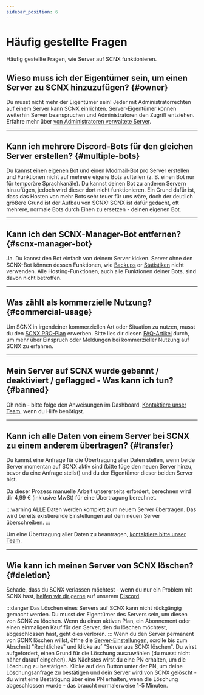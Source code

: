 ```yaml
---
sidebar_position: 6
---
```


# Häufig gestellte Fragen

Häufig gestellte Fragen, wie Server auf SCNX funktionieren.

## Wieso muss ich der Eigentümer sein, um einen Server zu SCNX hinzuzufügen? {#owner}

Du musst nicht mehr der Eigentümer sein! Jeder mit Administratorrechten auf einem Server kann SCNX einrichten.
Server-Eigentümer können weiterhin Server beanspruchen und Administratoren den Zugriff entziehen.
Erfahre mehr über [von Administratoren verwaltete Server](/docs/scnx/guilds/trusted-admins/#administrator).

---

## Kann ich mehrere Discord-Bots für den gleichen Server erstellen? {#multiple-bots}

Du kannst einen [eigenen Bot](/docs/custom-bot/intro) und einen [Modmail-Bot](/docs/modmail/intro) pro Server erstellen
und Funktionen nicht auf mehrere eigene Bots aufteilen (z. B. einen Bot nur für temporäre Sprachkanäle).
Du kannst deinen Bot zu anderen Servern hinzufügen, jedoch wird dieser dort nicht funktionieren.
Ein Grund dafür ist, dass das Hosten von mehr Bots sehr teuer für uns wäre, doch der deutlich größere Grund ist der
Aufbau von SCNX:
SCNX ist dafür gedacht, oft mehrere, normale Bots durch Einen zu ersetzen - deinen eigenen Bot.

---

## Kann ich den SCNX-Manager-Bot entfernen? {#scnx-manager-bot}

Ja. Du kannst den Bot einfach von deinem Server kicken. Server ohne den SCNX-Bot können dessen Funktionen,
wie [Backups](/docs/scnx/guilds/backups) or [Statistiken](/docs/scnx/guilds/analytics) nicht verwenden. Alle
Hosting-Funktionen, auch alle Funktionen
deiner Bots, sind davon nicht betroffen.

---

## Was zählt als kommerzielle Nutzung? {#commercial-usage}

Um SCNX in irgendeiner kommerziellen Art oder Situation zu nutzen, musst du
den [SCNX PRO-Plan](https://scnx.xyz/de/plans) erwerben.
Bitte lies dir diesen [FAQ-Artikel](https://faq.scnx.app/commercial-usage-of-scnx/) durch, um mehr über Einspruch oder
Meldungen
bei kommerzieller Nutzung auf SCNX zu erfahren.

---

## Mein Server auf SCNX wurde gebannt / deaktiviert / geflagged - Was kann ich tun? {#banned}

Oh nein - bitte folge den Anweisungen im Dashboard. [Kontaktiere unser Team](https://scnx.app/de/help),
wenn du Hilfe benötigst.

---

## Kann ich alle Daten von einem Server bei SCNX zu einem anderem übertragen? {#transfer}

Du kannst eine Anfrage für die Übertragung aller Daten stellen, wenn beide Server momentan auf SCNX aktiv sind
(bitte füge den neuen Server hinzu, bevor du eine Anfrage stellst) und du der Eigentümer dieser beiden Server bist.

Da dieser Prozess manuelle Arbeit unsererseits erfordert, berechnen wird dir 4,99 € (inklusive MwSt) für eine
Übertragung berechnet.

:::warning
ALLE Daten werden komplett zum neuem Server übertragen. Das wird bereits existierende Einstellungen auf dem neuen Server
überschreiben.
:::

Um eine Übertragung aller Daten zu beantragen, [kontaktiere bitte unser Team](https://scnx.app/de/help).

---

## Wie kann ich meinen Server von SCNX löschen? {#deletion}

Schade, dass du SCNX verlassen möchtest - wenn du nur ein Problem mit SCNX
hast, [helfen wir dir gerne](https://scnx.app/de/help) auf unserem [Discord](https://scootk.it/dc).

:::danger
Das Löschen eines Servers auf SCNX kann nicht rückgängig gemacht werden. Du musst der Eigentümer des Servers sein, um
diesen von SCNX zu löschen. Wenn du einen aktiven
Plan, ein Abonnement oder einen einmaligen Kauf für den Server, den du löschen möchtest, abgeschlossen hast, geht dies
verloren.
:::
Wenn du den Server permanent von SCNX löschen willst, öffne
die [Server-Einstellungen](https://scnx.app/de/glink?page=settings), scrolle bis zum Abschnitt "Rechtliches" und klicke
auf "Server aus SCNX löschen".
Du wirst aufgefordert, einen Grund für die Löschung auszuwählen (du musst nicht näher darauf eingehen). Als Nächstes
wirst du eine PN erhalten,
um die Löschung zu bestätigen. Klicke auf den Button unter der PN, um deine Löschungsanfrage zu bestätigen und dein
Server wird von SCNX gelöscht -
du wirst eine Bestätigung über eine PN erhalten, wenn die Löschung abgeschlossen wurde - das braucht normalerweise 1-5
Minuten.